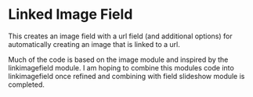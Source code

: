 Linked Image Field
=====================

This creates an image field with a url field (and additional options) for automatically creating an image that is linked to a url.

Much of the code is based on the image module and inspired by the linkimagefield module. I am hoping to combine this modules code into linkimagefield once refined and combining with field slideshow module is completed.
